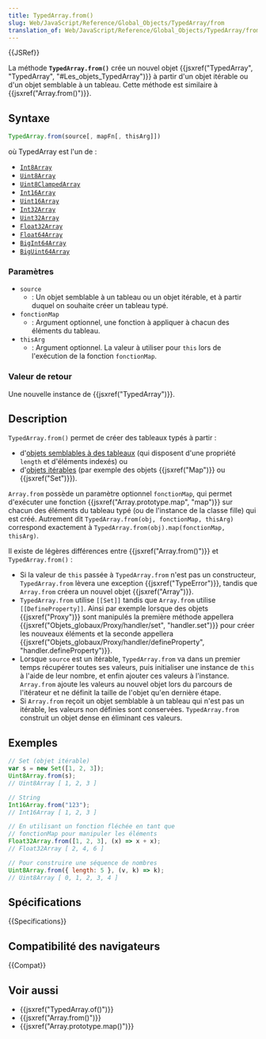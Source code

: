```yaml
---
title: TypedArray.from()
slug: Web/JavaScript/Reference/Global_Objects/TypedArray/from
translation_of: Web/JavaScript/Reference/Global_Objects/TypedArray/from
---
```


{{JSRef}}

La méthode **`TypedArray.from()`** crée un nouvel objet {{jsxref("TypedArray", "TypedArray", "#Les_objets_TypedArray")}} à partir d'un objet itérable ou d'un objet semblable à un tableau. Cette méthode est similaire à {{jsxref("Array.from()")}}.

## Syntaxe

```js
TypedArray.from(source[, mapFn[, thisArg]])
```

où TypedArray est l'un de :

- [`Int8Array`](/fr/docs/Web/JavaScript/Reference/Global_Objects/Int8Array)
- [`Uint8Array`](/fr/docs/Web/JavaScript/Reference/Global_Objects/Uint8Array)
- [`Uint8ClampedArray`](/fr/docs/Web/JavaScript/Reference/Global_Objects/Uint8ClampedArray)
- [`Int16Array`](/fr/docs/Web/JavaScript/Reference/Global_Objects/Int16Array)
- [`Uint16Array`](/fr/docs/Web/JavaScript/Reference/Global_Objects/Uint16Array)
- [`Int32Array`](/fr/docs/Web/JavaScript/Reference/Global_Objects/Int32Array)
- [`Uint32Array`](/fr/docs/Web/JavaScript/Reference/Global_Objects/Uint32Array)
- [`Float32Array`](/fr/docs/Web/JavaScript/Reference/Global_Objects/Float32Array)
- [`Float64Array`](/fr/docs/Web/JavaScript/Reference/Global_Objects/Float64Array)
- [`BigInt64Array`](/fr/docs/Web/JavaScript/Reference/Global_Objects/BigInt64Array)
- [`BigUint64Array`](/fr/docs/Web/JavaScript/Reference/Global_Objects/BigUint64Array)

### Paramètres

- `source`
  - : Un objet semblable à un tableau ou un objet itérable, et à partir duquel on souhaite créer un tableau typé.
- `fonctionMap`
  - : Argument optionnel, une fonction à appliquer à chacun des éléments du tableau.
- `thisArg`
  - : Argument optionnel. La valeur à utiliser pour `this` lors de l'exécution de la fonction `fonctionMap`.

### Valeur de retour

Une nouvelle instance de {{jsxref("TypedArray")}}.

## Description

`TypedArray.from()` permet de créer des tableaux typés à partir :

- d'[objets semblables à des tableaux](/fr/docs/Web/JavaScript/Guide/Objets_élémentaires_JavaScript#Manipuler_des_objets_semblables_aux_tableaux) (qui disposent d'une propriété `length` et d'éléments indexés) ou
- d'[objets itérables](/fr/docs/Web/JavaScript/Guide/iterable) (par exemple des objets {{jsxref("Map")}} ou {{jsxref("Set")}}).

`Array.from` possède un paramètre optionnel `fonctionMap`, qui permet d'exécuter une fonction {{jsxref("Array.prototype.map", "map")}} sur chacun des éléments du tableau typé (ou de l'instance de la classe fille) qui est créé. Autrement dit `TypedArray.from(obj, fonctionMap, thisArg)` correspond exactement à `TypedArray.from(obj).map(fonctionMap, thisArg)`.

Il existe de légères différences entre {{jsxref("Array.from()")}} et `TypedArray.from()` :

- Si la valeur de `this` passée à `TypedArray.from` n'est pas un constructeur, `TypedArray.from` lèvera une exception {{jsxref("TypeError")}}, tandis que `Array.from` créera un nouvel objet {{jsxref("Array")}}.
- `TypedArray.from` utilise `[[Set]]` tandis que `Array.from` utilise `[[DefineProperty]]`. Ainsi par exemple lorsque des objets {{jsxref("Proxy")}} sont manipulés la première méthode appellera {{jsxref("Objets_globaux/Proxy/handler/set", "handler.set")}} pour créer les nouveaux éléments et la seconde appellera {{jsxref("Objets_globaux/Proxy/handler/defineProperty", "handler.defineProperty")}}.
- Lorsque `source` est un itérable, `TypedArray.from` va dans un premier temps récupérer toutes ses valeurs, puis initialiser une instance de `this` à l'aide de leur nombre, et enfin ajouter ces valeurs à l'instance. `Array.from` ajoute les valeurs au nouvel objet lors du parcours de l'itérateur et ne définit la taille de l'objet qu'en dernière étape.
- Si `Array.from` reçoit un objet semblable à un tableau qui n'est pas un itérable, les valeurs non définies sont conservées. `TypedArray.from` construit un objet dense en éliminant ces valeurs.

## Exemples

```js
// Set (objet itérable)
var s = new Set([1, 2, 3]);
Uint8Array.from(s);
// Uint8Array [ 1, 2, 3 ]

// String
Int16Array.from("123");
// Int16Array [ 1, 2, 3 ]

// En utilisant un fonction fléchée en tant que
// fonctionMap pour manipuler les éléments
Float32Array.from([1, 2, 3], (x) => x + x);
// Float32Array [ 2, 4, 6 ]

// Pour construire une séquence de nombres
Uint8Array.from({ length: 5 }, (v, k) => k);
// Uint8Array [ 0, 1, 2, 3, 4 ]
```

## Spécifications

{{Specifications}}

## Compatibilité des navigateurs

{{Compat}}

## Voir aussi

- {{jsxref("TypedArray.of()")}}
- {{jsxref("Array.from()")}}
- {{jsxref("Array.prototype.map()")}}

